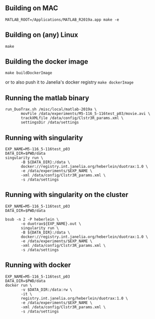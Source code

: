 ## Building on MAC

`MATLAB_ROOT=/Applications/MATLAB_R2019a.app make -e`

## Building on (any) Linux

`make`

## Building the docker image

`make buildDockerImage`

or to also push it to Janelia's docker registry
`make dockerImage`

## Running the matlab binary

```
run_DuoTrax.sh /misc/local/matlab-2019a \
       movFile /data/experiments/M5-116_5-116test_p03/movie.avi \
       trackXMLfile /data/config/Clstr3R_params.xml \
       settingsDir /data/settings
```

## Running with singularity

```
EXP_NAME=M5-116_5-116test_p03
DATA_DIR=$PWD/data
singularity run \
       -B ${DATA_DIR}:/data \
       docker://registry.int.janelia.org/heberlein/duotrax:1.0 \
       -e /data/experiments/$EXP_NAME \
       -xml /data/config/Clstr3R_params.xml \
       -s /data/settings
```

## Running with singularity on the cluster
```
EXP_NAME=M5-116_5-116test_p03
DATA_DIR=$PWD/data

bsub -n 2 -P heberlein \
       -o duotrax${EXP_NAME}.out \
       singularity run \
       -B ${DATA_DIR}:/data \
       docker://registry.int.janelia.org/heberlein/duotrax:1.0 \
       -e /data/experiments/$EXP_NAME \
       -xml /data/config/Clstr3R_params.xml \
       -s /data/settings
```

## Running with docker

```
EXP_NAME=M5-116_5-116test_p03
DATA_DIR=$PWD/data
docker run \
       -v $DATA_DIR:/data:rw \
       -it \
       registry.int.janelia.org/heberlein/duotrax:1.0 \
       -e /data/experiments/$EXP_NAME \
       -xml /data/config/Clstr3R_params.xml \
       -s /data/settings
```
